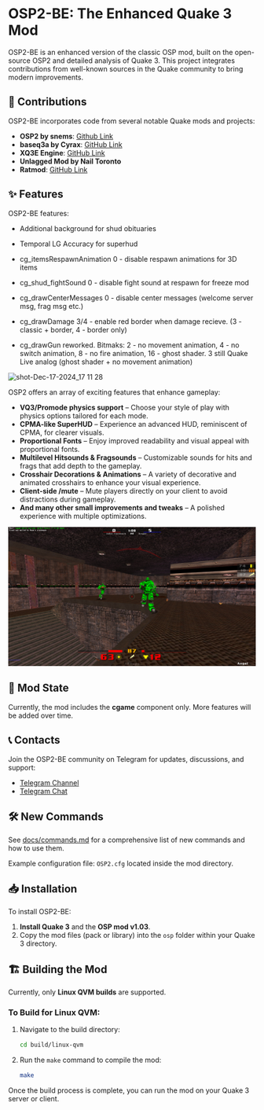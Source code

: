 # OSP2-BE: The Enhanced Quake 3 Mod

OSP2-BE is an enhanced version of the classic OSP mod, built on the open-source OSP2 and detailed analysis of Quake 3. This project integrates contributions from well-known sources in the Quake community to bring modern improvements.


## 🔧 Contributions

OSP2-BE incorporates code from several notable Quake mods and projects:
- **OSP2 by snems**: [Github Link](https://github.com/snems/OSP2)
- **baseq3a by Cyrax**: [GitHub Link](https://github.com/ec-/baseq3a)
- **XQ3E Engine**: [GitHub Link](https://github.com/xq3e/engine)
- **Unlagged Mod by Nail Toronto**
- **Ratmod**: [GitHub Link](https://github.com/rdntcntrl/ratoa_gamecode)

## ✨ Features

OSP2-BE features:

- Additional background for shud obituaries 
- Temporal LG Accuracy for superhud

- cg_itemsRespawnAnimation 0 - disable respawn animations for 3D items
- cg_shud_fightSound 0 - disable fight sound at respawn for freeze mod
- cg_drawCenterMessages 0 - disable center messages (welcome server msg, frag msg etc.)
- cg_drawDamage 3/4 - enable red border when damage recieve. (3 - classic + border, 4 - border only)
- cg_drawGun reworked. Bitmaks: 2 - no movement animation, 4 - no switch animation, 8 - no fire animation, 16 - ghost shader. 3 still Quake Live analog (ghost shader + no movement animation)  

![shot-Dec-17-2024_17 11 28](https://github.com/user-attachments/assets/97452e84-d981-4458-8fb8-92b88cd6dad1)

OSP2 offers an array of exciting features that enhance gameplay:

- **VQ3/Promode physics support** – Choose your style of play with physics options tailored for each mode.
- **CPMA-like SuperHUD** – Experience an advanced HUD, reminiscent of CPMA, for clearer visuals.
- **Proportional Fonts** – Enjoy improved readability and visual appeal with proportional fonts.
- **Multilevel Hitsounds & Fragsounds** – Customizable sounds for hits and frags that add depth to the gameplay.
- **Crosshair Decorations & Animations** – A variety of decorative and animated crosshairs to enhance your visual experience.
- **Client-side /mute** – Mute players directly on your client to avoid distractions during gameplay.
- **And many other small improvements and tweaks** – A polished experience with multiple optimizations.

![OSP2 Screenshot](https://github.com/snems/OSP2/blob/master/docs/shot.jpg?raw=true)


## 🔄 Mod State

Currently, the mod includes the **cgame** component only. More features will be added over time.

## 📞 Contacts

Join the OSP2-BE community on Telegram for updates, discussions, and support:
- [Telegram Channel](https://t.me/q3osp2)
- [Telegram Chat](https://t.me/q3_osp2)

## 🛠 New Commands

See [docs/commands.md](docs/commands.md) for a comprehensive list of new commands and how to use them.

Example configuration file: `OSP2.cfg` located inside the mod directory.

## 📥 Installation

To install OSP2-BE:

1. **Install Quake 3** and the **OSP mod v1.03**.
2. Copy the mod files (pack or library) into the `osp` folder within your Quake 3 directory.

## 🏗 Building the Mod

Currently, only **Linux QVM builds** are supported.

### To Build for Linux QVM:

1. Navigate to the build directory:
    ```bash
    cd build/linux-qvm
    ```

2. Run the `make` command to compile the mod:
    ```bash
    make
    ```

Once the build process is complete, you can run the mod on your Quake 3 server or client.
